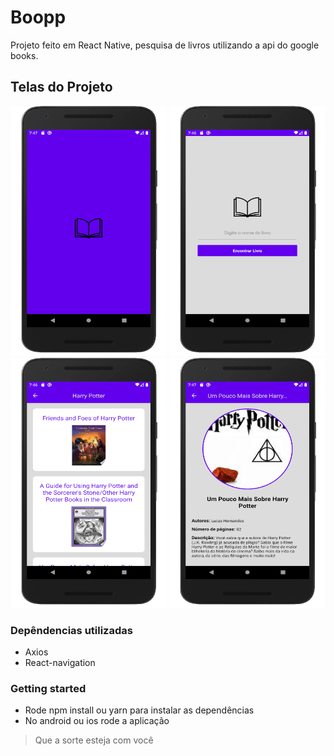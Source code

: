# Boopp

Projeto feito em React Native, pesquisa de livros utilizando a api do google books.

## Telas do Projeto

<img src="https://github.com/Daniels887/Boopp/blob/master/telas/Splash.png" alt="Splash" width="250" height="400" /> <img src="https://github.com/Daniels887/Boopp/blob/master/telas/Home.png" alt="Home" width="250" height="400"/> <img src="https://github.com/Daniels887/Boopp/blob/master/telas/Books.png" alt="Books" width="250" height="400"/> <img src="https://github.com/Daniels887/Boopp/blob/master/telas/Description.png" alt="Books" width="250" height="400"/>

### Depêndencias utilizadas
* Axios
* React-navigation

### Getting started

* Rode npm install ou yarn para instalar as dependências
* No android ou ios rode a aplicação

> Que a sorte esteja com você
